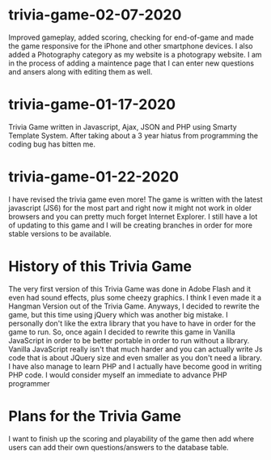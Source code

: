 # trivia-game-02-07-2020

Improved gameplay, added scoring, checking for end-of-game and made the game responsive for the iPhone and other smartphone devices. I also added a Photography category as my website is a photograpy website. I am in the process of adding a maintence page that I can enter new questions and ansers along with editing them as well. 

# trivia-game-01-17-2020
Trivia Game written in Javascript, Ajax, JSON and PHP using Smarty Template System. After taking about a 3 year hiatus from programming the coding bug has bitten me. 

# trivia-game-01-22-2020
I have revised the trivia game even more! The game is written with the latest javascript (JS6) for the most part and right now it might not work in older browsers and you can pretty much forget Internet Explorer.  I still have a lot of updating to this game and I will be creating branches in order for more stable versions to be available. 

# History of this Trivia Game
The very first version of this Trivia Game was done in Adobe Flash and it even had sound effects, plus some cheezy graphics. I think I even made it a Hangman Version out of the Trivia Game. Anyways, I decided to rewrite the game, but this time using jQuery which was another big mistake. I personally don't like the extra library that you have to have in order for the game to run. So, once again I decided to rewrite this game in Vanilla JavaScript in order to be better portable in order to run without a library. Vanilla JavaScript really isn't that much harder and you can actually write Js code that is about JQuery size and even smaller as you don't need a library. I have also manage to learn PHP and I actually have become good in writing PHP code. I would consider myself an immediate to advance PHP programmer

# Plans for the Trivia Game
I want to finish up the scoring and playability of the game then add where users can add their own questions/answers to the database table. 


